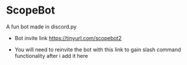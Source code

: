 # ScopeBot
A fun bot made in discord.py

* Bot invite link
https://tinyurl.com/scopebot2

* You will need to reinvite the bot with this link to gain slash command functionality after i add it here
